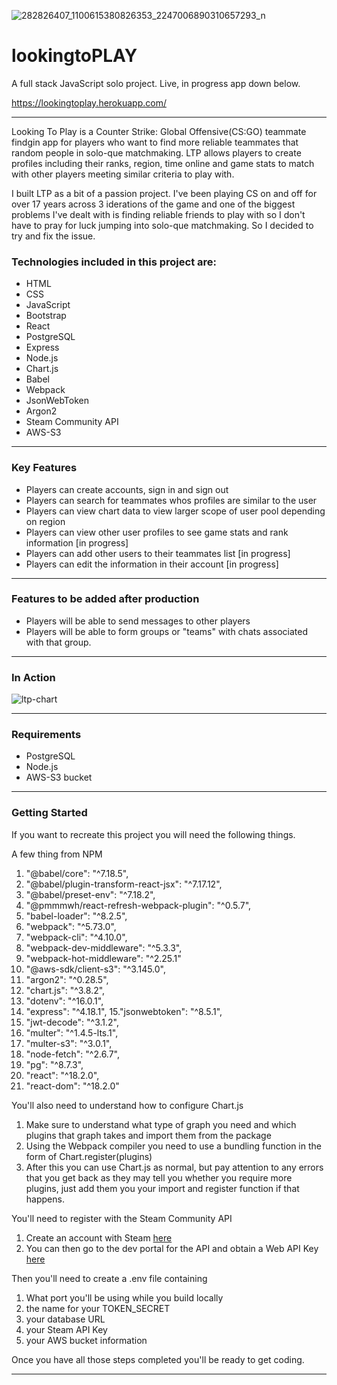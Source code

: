![282826407_1100615380826353_2247006890310657293_n](https://user-images.githubusercontent.com/99226300/184266274-04c38114-a77f-406e-a077-3e50a3a11ec1.png)

# lookingtoPLAY

A full stack JavaScript solo project. Live, in progress app down below.

https://lookingtoplay.herokuapp.com/
___

Looking To Play is a Counter Strike: Global Offensive(CS:GO) teammate findgin app for players who want to find more reliable teammates that random people in solo-que matchmaking. LTP allows players to create profiles including their ranks, region, time online and game stats to match with other players meeting similar criteria to play with.

I built LTP as a bit of a passion project. I've been playing CS on and off for over 17 years across 3 iderations of the game and one of the biggest problems I've dealt with is finding reliable friends to play with so I don't have to pray for luck jumping into solo-que matchmaking. So I decided to try and fix the issue.

### Technologies included in this project are:
  * HTML
  * CSS
  * JavaScript
  * Bootstrap
  * React
  * PostgreSQL
  * Express
  * Node.js
  * Chart.js
  * Babel
  * Webpack
  * JsonWebToken
  * Argon2
  * Steam Community API
  * AWS-S3
___

### Key Features
  * Players can create accounts, sign in and sign out
  * Players can search for teammates whos profiles are similar to the user
  * Players can view chart data to view larger scope of user pool depending on region
  * Players can view other user profiles to see game stats and rank information [in progress]
  * Players can add other users to their teammates list [in progress]
  * Players can edit the information in their account [in progress]
___

### Features to be added after production
  * Players will be able to send messages to other players
  * Players will be able to form groups or "teams" with chats associated with that group.
___

### In Action
![ltp-chart](https://user-images.githubusercontent.com/99226300/184453094-018fbc36-9ccb-4c70-82b4-3c9e7558829f.gif)

___

### Requirements
  * PostgreSQL
  * Node.js
  * AWS-S3 bucket

___

### Getting Started
If you want to recreate this project you will need the following things.

A few thing from NPM
    
  1. "@babel/core": "^7.18.5",
  2. "@babel/plugin-transform-react-jsx": "^7.17.12",
  3. "@babel/preset-env": "^7.18.2",  
  4. "@pmmmwh/react-refresh-webpack-plugin": "^0.5.7",    
  5. "babel-loader": "^8.2.5",
  6. "webpack": "^5.73.0",
  7. "webpack-cli": "^4.10.0",
  8. "webpack-dev-middleware": "^5.3.3",
  9. "webpack-hot-middleware": "^2.25.1" 
  10. "@aws-sdk/client-s3": "^3.145.0",
  11. "argon2": "^0.28.5",
  12. "chart.js": "^3.8.2",
  13. "dotenv": "^16.0.1",
  14. "express": "^4.18.1",
  15."jsonwebtoken": "^8.5.1",
  16. "jwt-decode": "^3.1.2",
  17. "multer": "^1.4.5-lts.1",
  18. "multer-s3": "^3.0.1",
  19. "node-fetch": "^2.6.7",
  20. "pg": "^8.7.3",
  21. "react": "^18.2.0",
  22. "react-dom": "^18.2.0"

You'll also need to understand how to configure Chart.js

  1. Make sure to understand what type of graph you need and which plugins that graph takes and import them from the package
  2. Using the Webpack compiler you need to use a bundling function in the form of Chart.register(plugins)
  3. After this you can use Chart.js as normal, but pay attention to any errors that you get back as they may tell you whether you require more plugins, just add them you your import and register function if that happens.

You'll need to register with the Steam Community API

  1. Create an account with Steam [here](https://store.steampowered.com/join)
  2. You can then go to the dev portal for the API and obtain a Web API Key [here](https://steamcommunity.com/dev)

Then you'll need to create a .env file containing

  1. What port you'll be using while you build locally
  2. the name for your TOKEN_SECRET
  3. your database URL
  4. your Steam API Key
  5. your AWS bucket information

Once you have all those steps completed you'll be ready to get coding.
___
